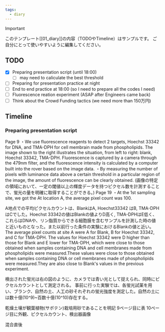 ```yaml
---
tags:
  - diary
---
```

> [!IMPORTANT]
> このテンプレート[[01_diary]]の内容（TODOやTimeline）はサンプルです。
> ご自分にとって使いやすいように編集してください。

## TODO

- [x] Preparing presentation script (until 18:00)
	- [ ] may need to caliculate the best threshold
- [ ] Preparing for presentation practice at night
- [ ] End to end practice at 18:00 (so I need to prepare all the codes I need)
- [ ] Fluorescence reation experiment (ASAP after Engineers came back)
- [ ] Think about the Crowd Funding tactics (we need more than 150万円)

## Timeline
### Preparing presentation script
Page 9
・We use fluorescence reagents to detect 2 targets, Hoechst 33342 for DNA, and TMA-DPH for cell membrain made from phospholipids. The image shown to the right illustrates the situation, from left to right: blank, Hoechst 33342, TMA-DPH.  Fluorescence is captured by a camera through the 479nm filter, and the fluorescence intensity is calculated by a computer built into the rover based on the image data.
・By measuring the number of pixels with luminance data above a certain threshold in a particular region of the image, the amount of fluorescence can be clearly obtained.
(画像の特定の領域において、一定の閾値以上の輝度データを持つピクセル数を計測することで、蛍光の量を明確に取得することができる。)
Page 19
・At the 1st sampling site, we got the At location A, the average pixel count was 100.


A地点での平均ピクセルカウントは、BlankはA, Hoechst33342 はB, TMA-DPHはCでした。Hoechst 33342の値はBlankの値よりD高く, TMA-DPHはE低く、これらはDNAや、リン脂質からできる細胞膜を含むサンプルを計測した時の値と近いものとなった。また以前行った条件の実験におけるBlankの値と近い。
The average pixel counts at site A were A for Blank, B for Hoechst 33342, and C for TMA-DPH. The values for Hoechst 33342 were D higher than those for Blank and E lower for TMA-DPH, which were close to those obtained when samples containing DNA and cell membranes made from phospholipids were measured.These values were close to those obtained when samples containing DNA or cell membranes made of phospholipids were measured.They are also close to Blank's values in the previous experiment.

検出された蛍光は右の図のように、カメラでは青い光として捉えられ、同時にピクセルカウントとして測定される。
事前に行った実験では、各蛍光試薬を用い、ブランク、自然の土、人工の砂それぞれの蛍光強度を測定した。自然の土には数十億(10^9)~百数十億(10^10)存在する。


乾燥土壌が観葉植物(サボテン)栽培用砂であることを明記
9ページ目に表
10ページ目に外観、ピクセルカウント、検出器画像



混合直後